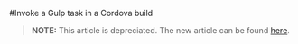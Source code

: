 <properties pageTitle="Invoke a Gulp task in a Cordova build"
  description="Invoke a Gulp task in a Cordova build"
  services=""
  documentationCenter=""
  authors="bursteg" />

#Invoke a Gulp task in a Cordova build


> **NOTE:** This article is depreciated. The new article can be found [here](/articles/tutorial-gulp/gulp-task-runner-explorer.md).
